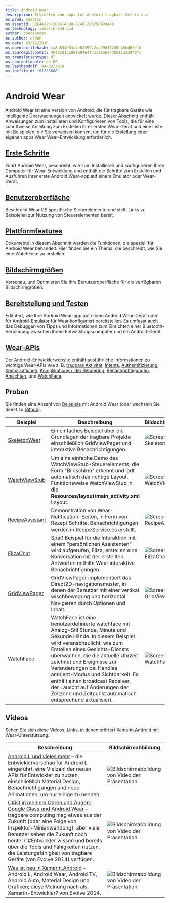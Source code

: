 ```yaml
---
title: Android Wear
description: Erstellen von apps für Android tragbare Geräte aus.
ms.prod: xamarin
ms.assetid: 3BE4A128-2D88-4500-9E48-20375EA99A49
ms.technology: xamarin-android
author: conceptdev
ms.author: crdun
ms.date: 03/16/2018
ms.openlocfilehash: ca8b554e03c4e8339922ca99619245a45bd08e1d
ms.sourcegitcommit: 4b402d1c508fa84e4fc3171a6e43b811323948fc
ms.translationtype: MT
ms.contentlocale: de-DE
ms.lasthandoff: 04/23/2019
ms.locfileid: "61286688"
---
```

# <a name="android-wear"></a>Android Wear

Android Wear ist eine Version von Android, die für tragbare Geräte wie intelligente Überwachungen entwickelt wurde. Dieser Abschnitt enthält Anweisungen zum Installieren und Konfigurieren von Tools, die für eine schrittweise Anleitung zum Erstellen Ihrer ersten Wear-Gerät und eine Liste mit Beispielen, die Sie verweisen können, um für die Erstellung einer eigenen apps Wear Wear-Entwicklung erforderlich.

##  <a name="getting-startedandroidwearget-startedindexmd"></a>[Erste Schritte](~/android/wear/get-started/index.md)

Führt Android Wear, beschreibt, wie zum Installieren und konfigurieren Ihren Computer für Wear-Entwicklung und enthält die Schritte zum Erstellen und Ausführen Ihrer erste Android Wear-app auf einem Emulator oder Wear-Gerät.

##  <a name="user-interfaceandroidwearuser-interfaceindexmd"></a>[Benutzeroberfläche](~/android/wear/user-interface/index.md)

Beschreibt Wear OS spezifische Steuerelemente und stellt Links zu Beispielen zur Nutzung von Steuerelementen bereit.

##  <a name="platform-featuresandroidwearplatformindexmd"></a>[Plattformfeatures](~/android/wear/platform/index.md)

Dokumente in diesem Abschnitt werden die Funktionen, die speziell für Android Wear behandelt. Hier finden Sie ein Thema, die beschreibt, wie Sie eine WatchFace zu erstellen.

##  <a name="screen-sizesandroidwearscreen-sizesmd"></a>[Bildschirmgrößen](~/android/wear/screen-sizes.md)

Vorschau, und Optimieren Sie Ihre Benutzeroberfläche für die verfügbaren Bildschirmgrößen.

##  <a name="deployment--testingandroidweardeploy-testindexmd"></a>[Bereitstellung und Testen](~/android/wear/deploy-test/index.md)

Erläutert, wie Ihre Android Wear-app auf einem Android Wear-Gerät oder für Android-Emulator für Wear konfiguriert bereitstellen. Es umfasst auch das Debuggen von Tipps und Informationen zum Einrichten einer Bluetooth-Verbindung zwischen Ihrem Entwicklungscomputer und ein Android-Gerät.

##  <a name="wear-apishttpsdeveloperandroidcomreferenceandroidsupportwearable"></a>[Wear-APIs](https://developer.android.com/reference/android/support/wearable)

Der Android-Entwicklerwebsite enthält ausführliche Informationen zu wichtige Wear-APIs wie z. B. [tragbare Aktivität](https://developer.android.com/reference/android/support/wearable/activity/package-summary.html), [Intents](https://developer.android.com/reference/com/google/android/wearable/intent/package-summary.html), [Authentifizierung](https://developer.android.com/reference/android/support/wearable/authentication/package-summary.html), [ Komplikationen](https://developer.android.com/reference/android/support/wearable/complications/package-summary.html), [Komplikationen, der Rendering](https://developer.android.com/reference/android/support/wearable/complications/rendering/package-summary.html), [Benachrichtigungen](https://developer.android.com/reference/android/support/wearable/notifications/package-summary.html), [Ansichten](https://developer.android.com/reference/android/support/wearable/view/package-summary.html), und [WatchFace](https://developer.android.com/reference/android/support/wearable/watchface/package-summary.html).



## <a name="samples"></a>Proben

Sie finden eine Anzahl von [Beispiele](https://developer.xamarin.com/samples/android/Android%20Wear/) mit Android Wear (oder wechseln Sie direkt zu [Github](https://github.com/xamarin/monodroid-samples/tree/master/wear)). 

|Beispiel|Beschreibung|Bildschirmabbildung|
|--- |--- |--- |
|[SkeletonWear](https://developer.xamarin.com/samples/SkeletonWear/)|Ein einfaches Beispiel über die Grundlagen der tragbare Projekte einschließlich GridViewPager und interaktive Benachrichtigungen.|![Screenshot der Skeletonwear](images/skeleton.png)|
|[WatchViewStub](https://developer.xamarin.com/samples/WatchViewStub/)|Um eine einfache Demo des WatchViewStub-Steuerelements, die Form "Bildschirm" erkennt und lädt automatisch das richtige Layout.  Funktionsweise WatchViewStub in die **Resources/layout/main_activity.xml** Layout.|![Screenshot der WatchViewStub](images/watchview.png)|
|[RecipeAssistant](https://developer.xamarin.com/samples/RecipeAssistant/)|Demonstration von Wear-Notification-Seiten, in Form von Rezept Schritte. Benachrichtigungen werden in RecipeService.cs erstellt.|![Screenshot der RecipeAssistant](images/recipeassist.png)|
|[ElizaChat](https://developer.xamarin.com/samples/ElizaChat/)|Spaß Beispiel für die Interaktion mit einem "persönlichen Assistenten" wird aufgerufen, Eliza, erstellen eine Konversation mit der erstellten Antworten mithilfe Wear interaktive Benachrichtigungen.|![Screenshot der ElizaChat](images/eliza.png)|
|[GridViewPager](https://developer.xamarin.com/samples/GridViewPager/)|GridViewPager implementiert das Direct2D-navigationsmuster, in denen der Benutzer mit einer vertikal wischbewegung und horizontal Navigieren durch Optionen und Inhalt.|![Screenshot der GridViewPager](images/gridviewpager.png)|
|[WatchFace](https://developer.xamarin.com/samples/monodroid/wear/WatchFace)|WatchFace ist eine benutzerdefinierte watchface mit Analog-Stil Stunde, Minute und Sekunde Hände. In diesem Beispiel wird veranschaulicht, wie zum Erstellen eines Gesichts-Diensts überwachen, die die aktuelle Uhrzeit zeichnet und Ereignisse zur Veränderungen bei Handles ambient-Modus und Sichtbarkeit. Es enthält einen broadcast Receiver, der Lauscht auf Änderungen der Zeitzone und Zeitpunkt automatisch entsprechend aktualisiert.|![Screenshot der WatchFace](images/gridviewpager.png)|


##  <a name="videos"></a>Videos

Sehen Sie sich diese Videos, Links, in denen erörtert Xamarin.Android mit Wear-Unterstützung:

|Beschreibung|Bildschirmabbildung|
|--- |--- |
|[Android L und vieles mehr](https://blog.xamarin.com/webinar-recording-android-l-and-so-much-more/) &ndash; die Entwicklervorschau für Android L eingeführt, eine Vielzahl der neuen APIs für Entwickler zu nutzen, einschließlich Material Design, Benachrichtigungen und neue Animationen, um nur einige zu nennen.|![Bildschirmabbildung von Video der Präsentation](images/video-android-l.png)|
|[C#ist in meinem Ohren und Augen: Google Glass und Android Wear](https://www.youtube.com/watch?v=80H8tXByZQc) &ndash; tragbare computing mag etwas aus der Zukunft (oder eine Folge von Inspektor-Minianwendung), aber viele Benutzer sehen die Zukunft noch heute! C#Entwickler wissen und bereits über die Tools und Fähigkeiten nutzen, die Leistungsfähigkeit von tragbare Geräte (von Evolve 2014) verfügen.|![Bildschirmabbildung von Video der Präsentation](images/video-eyes-ears.png)|
|[Was ist neu in Xamarin.Android](https://www.youtube.com/watch?v=Gpqc2XZIQfU) &ndash; Android L, Android Wear, Android TV, Android Auto, Material Design und Grafiken; diese Meinung nach als Xamarin-Entwickler? von Evolve 2014.|![Bildschirmabbildung von Video der Präsentation](Images/video-whats-new.png)|


<!--

March 18
https://blog.xamarin.com/android-wear/

August 14
https://blog.xamarin.com/android-l-developer-preview-android-wear-support/

August 27
https://blog.xamarin.com/tips-for-your-first-android-wear-app/

Watch Face
https://github.com/Redth/Xamarin.Wear.WatchFace
-->
